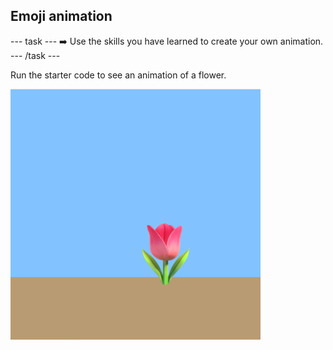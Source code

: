 <h2 class="c-project-heading--task">Emoji animation</h2>

--- task ---
➡️ Use the skills you have learned to create your own animation.
--- /task --- 

Run the starter code to see an animation of a flower.

![A flower emoji on a blue background with brown soil.](images/flower.png)


